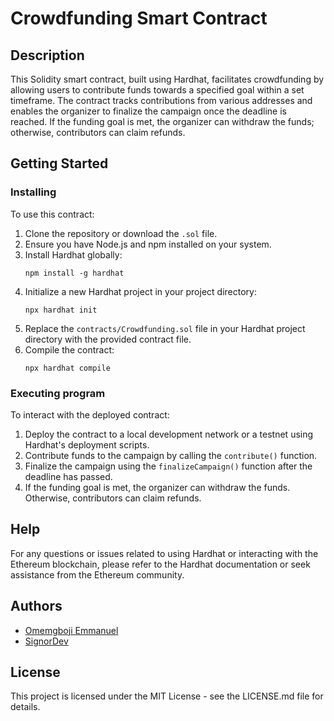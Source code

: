 # Crowdfunding Smart Contract

## Description

This Solidity smart contract, built using Hardhat, facilitates crowdfunding by allowing users to contribute funds towards a specified goal within a set timeframe. The contract tracks contributions from various addresses and enables the organizer to finalize the campaign once the deadline is reached. If the funding goal is met, the organizer can withdraw the funds; otherwise, contributors can claim refunds.

## Getting Started

### Installing

To use this contract:

1. Clone the repository or download the `.sol` file.
2. Ensure you have Node.js and npm installed on your system.
3. Install Hardhat globally:
   ```
   npm install -g hardhat
   ```
4. Initialize a new Hardhat project in your project directory:
   ```
   npx hardhat init
   ```
5. Replace the `contracts/Crowdfunding.sol` file in your Hardhat project directory with the provided contract file.
6. Compile the contract:
   ```
   npx hardhat compile
   ```

### Executing program

To interact with the deployed contract:

1. Deploy the contract to a local development network or a testnet using Hardhat's deployment scripts.
2. Contribute funds to the campaign by calling the `contribute()` function.
3. Finalize the campaign using the `finalizeCampaign()` function after the deadline has passed.
4. If the funding goal is met, the organizer can withdraw the funds. Otherwise, contributors can claim refunds.

## Help

For any questions or issues related to using Hardhat or interacting with the Ethereum blockchain, please refer to the Hardhat documentation or seek assistance from the Ethereum community.

## Authors

- [Omemgboji Emmanuel](mailto:emmanuelomemgboji@gmail.com)
- [SignorDev](https://twitter.com/onesignor)

## License

This project is licensed under the MIT License - see the LICENSE.md file for details.